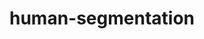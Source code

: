 ---
title: "human-segmentation"
collection: projects
permalink: /projects/human-segmentation
type: "Inter Disciplinary Project"
venue: "Chair of Computer Aided Medical Procedures, TUM"
location: "Munich"
excerpt: "This project is a consequence of an internal course requirement during my masters. Its goal is to segment human body parts from depth images. I compared my results on several different U-Net based models, with particular focus on high speed and accuracy.

This project obtains and preprocess the training data, trains the segmentation graph, and freezes the graph to a protobuf file for later inference in C++.

Further development of this work (not included in this repository) focused on combining the segmented depth maps using KinectFusion to provide a segmented 3D point cloud/mesh.
You can read a detailed report on this work [here](http://neha191091.github.io/files/Semantic_Segmentation_IDP_Report.pdf)

Find the project [here](https://github.com/neha191091/human-segmentation) on github."
---